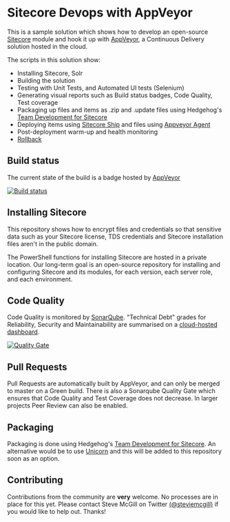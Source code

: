 # Sitecore Devops with AppVeyor

This is a sample solution which shows how to develop an open-source [Sitecore](http://www.sitecore.net/) module and hook it up with [AppVeyor](https://www.appveyor.com), a Continuous Delivery solution hosted in the cloud.

The scripts in this solution show:

* Installing Sitecore, Solr
* Building the solution
* Testing with Unit Tests, and Automated UI tests (Selenium)
* Generating visual reports such as Build status badges, Code Quality, Test coverage
* Packaging up files and items as .zip and .update files using Hedgehog's [Team Development for Sitecore](http://www.teamdevelopmentforsitecore.com/)
* Deploying items using [Sitecore Ship](https://github.com/kevinobee/Sitecore.Ship) and files using [Appveyor Agent](https://www.appveyor.com/docs/deployment/agent/)
* Post-deployment warm-up and health monitoring
* [Rollback](https://jammykam.wordpress.com/2017/01/24/anti-update-rollback-package/)

## Build status

The current state of the build is a badge hosted by [AppVeyor](https://www.appveyor.com)

[![Build status](https://ci.appveyor.com/api/projects/status/ihbo48osm0mxsmg8?svg=true)](https://ci.appveyor.com/project/steviemcg/sitecore-devops-appveyor)

## Installing Sitecore

This repository shows how to encrypt files and credentials so that sensitive data such as your Sitecore license, TDS credentials and Sitecore installation files aren't in the public domain.

The PowerShell functions for installing Sitecore are hosted in a private location. Our long-term goal is an open-source repository for installing and configuring Sitecore and its modules, for each version, each server role, and each environment.

## Code Quality

Code Quality is monitored by [SonarQube](https://www.sonarqube.com). "Technical Debt" grades for Reliability, Security and Maintainability are summarised on a [cloud-hosted dashboard](https://sonarqube.com/dashboard?id=SitecoreDevopsAppVeyor).

[![Quality Gate](https://sonarqube.com/api/badges/gate?key=SitecoreDevopsAppVeyor)](https://sonarqube.com/dashboard/index/SitecoreDevopsAppVeyor)

## Pull Requests

Pull Requests are automatically built by AppVeyor, and can only be merged to master on a Green build. There is also a Sonarqube Quality Gate which ensures that Code Quality and Test Coverage does not decrease. In larger projects Peer Review can also be enabled.

## Packaging

Packaging is done using Hedgehog's [Team Development for Sitecore](http://www.teamdevelopmentforsitecore.com/). An alternative would be to use [Unicorn](https://github.com/kamsar/Unicorn) and this will be added to this repository soon as an option.

## Contributing

Contributions from the community are **very** welcome. No processes are in place for this yet. Please contact Steve McGill on Twitter [(@steviemcgill)](https://twitter.com/steviemcgill) if you would like to help out. Thanks!